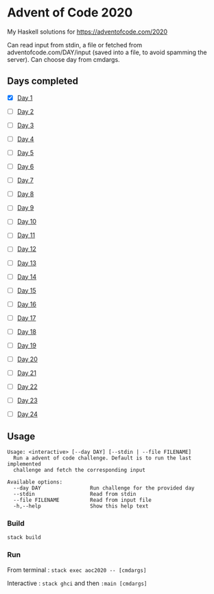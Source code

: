 # Advent of Code 2020 

My Haskell solutions for https://adventofcode.com/2020


Can read input from stdin, a file or fetched from adventofcode.com/DAY/input (saved into a file, to avoid spamming the server).
Can choose day from cmdargs.
  

## Days completed

- [x] [Day 1](https://github.com/morteako/aoc2020/blob/main/rc/Day/Day01.hs)
- [ ] [Day 2](https://github.com/morteako/aoc2020/blob/main/rc/Day/Day02.hs)
- [ ] [Day 3](https://github.com/morteako/aoc2020/blob/main/rc/Day/Day03.hs)
- [ ] [Day 4](https://github.com/morteako/aoc2020/blob/main/rc/Day/Day04.hs)
- [ ] [Day 5](https://github.com/morteako/aoc2020/blob/main/rc/Day/Day05.hs)
- [ ] [Day 6](https://github.com/morteako/aoc2020/blob/main/rc/Day/Day06.hs)
- [ ] [Day 7](https://github.com/morteako/aoc2020/blob/main/rc/Day/Day07.hs)
- [ ] [Day 8](https://github.com/morteako/aoc2020/blob/main/rc/Day/Day08.hs)
- [ ] [Day 9](https://github.com/morteako/aoc2020/blob/main/rc/Day/Day09.hs)
- [ ] [Day 10](https://github.com/morteako/aoc2020/blob/main/rc/Day/Day10.hs)
- [ ] [Day 11](https://github.com/morteako/aoc2020/blob/main/rc/Day/Day11.hs)
- [ ] [Day 12](https://github.com/morteako/aoc2020/blob/main/rc/Day/Day12.hs)
- [ ] [Day 13](https://github.com/morteako/aoc2020/blob/main/rc/Day/Day13.hs)
- [ ] [Day 14](https://github.com/morteako/aoc2020/blob/main/rc/Day/Day14.hs)
- [ ] [Day 15](https://github.com/morteako/aoc2020/blob/main/rc/Day/Day15.hs)
- [ ] [Day 16](https://github.com/morteako/aoc2020/blob/main/rc/Day/Day16.hs)
- [ ] [Day 17](https://github.com/morteako/aoc2020/blob/main/rc/Day/Day17.hs)
- [ ] [Day 18](https://github.com/morteako/aoc2020/blob/main/rc/Day/Day18.hs)
- [ ] [Day 19](https://github.com/morteako/aoc2020/blob/main/rc/Day/Day19.hs)
- [ ] [Day 20](https://github.com/morteako/aoc2020/blob/main/rc/Day/Day20.hs)
- [ ] [Day 21](https://github.com/morteako/aoc2020/blob/main/rc/Day/Day21.hs)
- [ ] [Day 22](https://github.com/morteako/aoc2020/blob/main/rc/Day/Day22.hs)
- [ ] [Day 23](https://github.com/morteako/aoc2020/blob/main/rc/Day/Day23.hs)
- [ ] [Day 24](https://github.com/morteako/aoc2020/blob/main/rc/Day/Day24.hs)



## Usage

```
Usage: <interactive> [--day DAY] [--stdin | --file FILENAME]
  Run a advent of code challenge. Default is to run the last implemented
  challenge and fetch the corresponding input

Available options:
  --day DAY                Run challenge for the provided day
  --stdin                  Read from stdin
  --file FILENAME          Read from input file
  -h,--help                Show this help text
```


### Build

`stack build`

### Run

From terminal : `stack exec aoc2020 -- [cmdargs]`

Interactive :  `stack ghci` and then `:main [cmdargs]`

